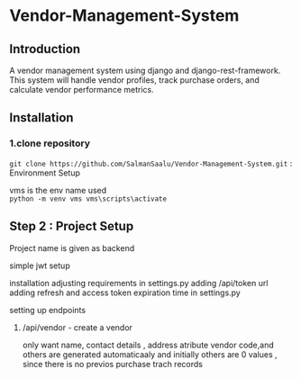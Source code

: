 # Vendor-Management-System

## Introduction
A vendor management system using django and django-rest-framework.
This system will handle vendor profiles, track purchase orders, and calculate vendor performance metrics.

## Installation
### 1.clone repository
`git clone https://github.com/SalmanSaalu/Vendor-Management-System.git`
: Environment Setup

vms is the env name used  
`python -m venv vms
vms\scripts\activate`


## Step 2 : Project Setup

Project name is given as backend


simple jwt setup

installation
adjusting requirements in settings.py 
adding /api/token url 
adding refresh and access token expiration time in settings.py

setting up endpoints
1. /api/vendor - create a vendor

   only want name, contact details , address atribute
   vendor code,and others are generated automaticaaly and initially others are 0 values , since there is no previos purchase trach records

   
